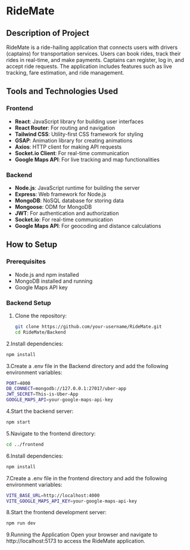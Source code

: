 # RideMate

## Description of Project

RideMate is a ride-hailing application that connects users with drivers (captains) for transportation services. Users can book rides, track their rides in real-time, and make payments. Captains can register, log in, and accept ride requests. The application includes features such as live tracking, fare estimation, and ride management.

## Tools and Technologies Used

### Frontend
- **React**: JavaScript library for building user interfaces
- **React Router**: For routing and navigation
- **Tailwind CSS**: Utility-first CSS framework for styling
- **GSAP**: Animation library for creating animations
- **Axios**: HTTP client for making API requests
- **Socket.io Client**: For real-time communication
- **Google Maps API**: For live tracking and map functionalities

### Backend
- **Node.js**: JavaScript runtime for building the server
- **Express**: Web framework for Node.js
- **MongoDB**: NoSQL database for storing data
- **Mongoose**: ODM for MongoDB
- **JWT**: For authentication and authorization
- **Socket.io**: For real-time communication
- **Google Maps API**: For geocoding and distance calculations

## How to Setup

### Prerequisites
- Node.js and npm installed
- MongoDB installed and running
- Google Maps API key

### Backend Setup

1. Clone the repository:
   ```bash
   git clone https://github.com/your-username/RideMate.git
   cd RideMate/Backend
   ```

2.Install dependencies:
   ```bash
   npm install
   ```

3.Create a .env file in the Backend directory and add the following environment variables:
   ```bash
   PORT=4000
   DB_CONNECT=mongodb://127.0.0.1:27017/uber-app
   JWT_SECRET=This-is-Uber-App
   GOOGLE_MAPS_API=your-google-maps-api-key
   ```

4.Start the backend server:
   ```bash
   npm start
   ```

5.Navigate to the frontend directory:
   ```bash
   cd ../frontend
   ```

6.Install dependencies:
   ```bash
   npm install
   ```

7.Create a .env file in the frontend directory and add the following environment variables:
   ```bash
   VITE_BASE_URL=http://localhost:4000
   VITE_GOOGLE_MAPS_API_KEY=your-google-maps-api-key
   ```

8.Start the frontend development server:
   ```bash
   npm run dev
   ```

9.Running the Application
Open your browser and navigate to http://localhost:5173 to access the RideMate application.











